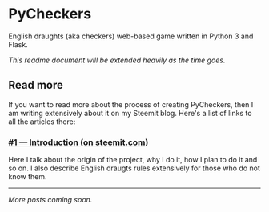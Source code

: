 # PyCheckers

English draughts (aka checkers) web-based game written in Python 3 and Flask.

_This readme document will be extended heavily as the time goes._

## Read more

If you want to read more about the process of creating PyCheckers, then I am writing extensively about it on my Steemit blog. Here's a list of links to all the articles there:

### [#1 — Introduction (on steemit.com)](https://steemit.com/programming/@mciszczon/en-pycheckers-1-introduction)

Here I talk about the origin of the project, why I do it, how I plan to do it and so on. I also describe English draugts rules extensively for those who do not know them.

---

_More posts coming soon._